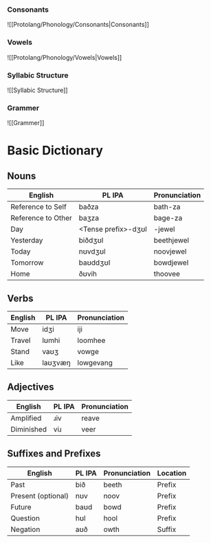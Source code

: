 ### Consonants
![[Protolang/Phonology/Consonants|Consonants]]
### Vowels
![[Protolang/Phonology/Vowels|Vowels]]
### Syllabic Structure
![[Syllabic Structure]]

### Grammer
![[Grammer]]

# Basic Dictionary
## Nouns

| English | PL IPA | Pronunciation |
| --- | --- | --- |
| Reference to Self | baðza | bath-za |
| Reference to Other | baʒza | bage-za |
| Day | \<Tense prefix>-dʒʊl  | -jewel |
| Yesterday | biðdʒʊl | beethjewel |
| Today | nʊvdʒʊl | noovjewel |
| Tomorrow | baʊddʒʊl | bowdjewel |
| Home | ðʊvih | thoovee |

## Verbs

| English | PL IPA | Pronunciation |
| --- | --- | --- |
| Move | idʒi | iji |
| Travel | lʊmhi | loomhee |
| Stand | vaʊʒ | vowge |
| Like | laʊʒvæŋ | lowgevang |

## Adjectives

| English | PL IPA | Pronunciation |
| --- | --- | --- |
| Amplified | ɹiv | reave |
| Diminished | viɹ | veer |

## Suffixes and Prefixes

| English | PL IPA | Pronunciation | Location |
| --- | --- | --- | --- |
| Past | bið | beeth | Prefix |
| Present (optional) | nʊv | noov | Prefix |
| Future | baʊd | bowd | Prefix |
| Question | hʊl | hool | Prefix |
| Negation | aʊð | owth | Suffix |